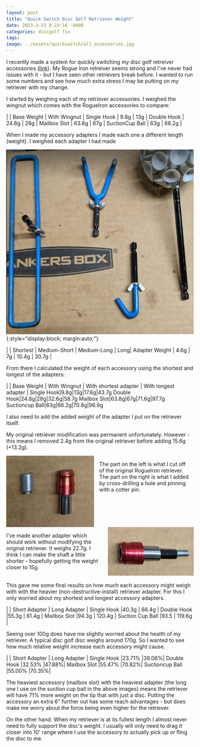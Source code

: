 ```yaml
---
layout: post
title: "Quick Switch Disc Golf Retriever Weight"
date: 2023-3-23 8:23:16 -0600
categories: discgolf fix
tags:
image: ../assets/quickswitch/all_accessories.jpg
---
```


I recently made a system for quickly switching my disc golf retreiver accessories ([link](/quick-switch-disc-golf-retriever)). My Rogue Iron retreiver seems strong and I've never had issues with it - but I have seen other retrievers break before. I wanted to run some numbers and see how much extra stress I may be putting on my retriever with my change.

<!--more-->

I started by weighing each of my retriever accessories. I weighed the wingnut which comes with the RogueIron accessories to compare:

| | Base Weight | With Wingnut |
Single Hook | 9.8g | 13g |
Double Hook | 24.8g | 28g |
Mailbox Slot | 63.8g | 67g |
SuctionCup Ball | 63g | 66.2g |

When I made my accessory adapters I made each one a different length (weight). I weighed each adapter I had made

![Quick Switch Accessories With Adapters](../assets/quickswitch/accessories.png){:style="display:block; margin:auto;"}

| | Shortest | Medium-Short | Medium-Long | Long|
Adapter Weight | 4.6g | 7g | 10.4g | 30.7g |

From there I calculated the weight of each accessory using the shortest and longest of the adapters:

| | Base Weight | With Wingnut | With shortest adapter | With longest adapter |
Single Hook|9.8g|13g|17.6g|43.7g
Double Hook|24.8g|28g|32.6g|58.7g
Mailbox Slot|63.8g|67g|71.6g|97.7g
Suctioncup Ball|63g|66.2g|70.8g|96.9g

I also need to add the added weight of the adapter I put on the retriever itself.

My original retriever modification was permanent unfortunately. However - this means I removed 2.4g from the original retriever before adding 15.6g (+13.2g).

<div style="display:flex; flex-direction:row;">
    <img src='../assets/quickswitch/v0_prototype_parts.png' />
    <span style="padding:1em;">
        The part on the left is what I cut off of the original RogueIron retriever. The part on the right is what I added by cross-drilling a hole and pinning with a cotter pin.
    </span>
</div>

<div style="display:flex; flex-direction:row;">
    <span style="padding:1em; padding-left:0;">
I've made another adapter which should work without modifying the original retriever. It weighs 22.7g. I think I can make the shaft a little shorter - hopefully getting the weight closer to 15g.
    </span>
    <img src='../assets/quickswitch/v1_prototype.png' />
</div>
<br>
This gave me some final results on how much each accessory might weigh with with the heavier (non-destructive-install) retriever adapter. For this I only worried about my shortest and longest accessory adapters.

| | Short Adapter | Long Adapter |
Single Hook |40.3g | 66.4g |
Double Hook |55.3g | 81.4g |
Mailbox Slot |94.3g | 120.4g |
Suction Cup Ball |93.5 | 119.6g |

Seeing over 100g does have me slightly worried about the health of my retriever. A typical disc golf disc weighs around 170g. So I wanted to see how much relative weight increase each accessory might cause.

| | Short Adapter | Long Adapter |
Single Hook |23.71% |39.06%|
Double Hook |32.53% |47.88%|
Mailbox Slot |55.47% |70.82%|
Suctioncup Ball |55.00% |70.35%|

The heaviest accessory (mailbox slot) with the heaviest adapter (the long one I use on the suction cup ball in the above images) means the retriever will have 71% more weight on the tip that with just a disc. Putting the accessory an extra 6" further out has some reach advantages - but does make me worry about the force being even higher for the retriever.

On the other hand. When my retriever is at its fullest length I almost never need to fully support the disc's weight. I usually will only need to drag it closer into 10' range where I use the accessory to actually pick up or fling the disc to me.
